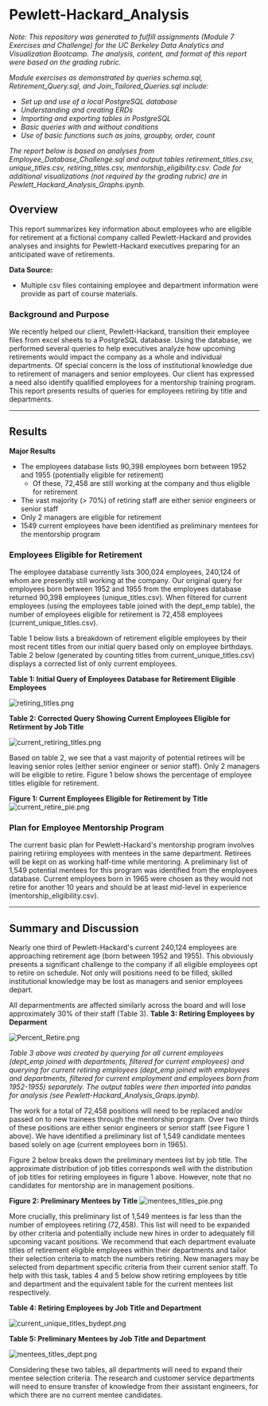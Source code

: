 # Pewlett-Hackard_Analysis

*Note: This repository was generated to fulfill assignments (Module 7 Exercises and Challenge) for the UC Berkeley Data Analytics and Visualization Bootcamp.
The analysis, content, and format of this report were based on the grading rubric.*

*Module exercises as demonstrated by queries schema.sql, Retirement_Query.sql, and Join_Tailored_Queries.sql include:*
- *Set up and use of a local PostgreSQL database*
- *Understanding and creating ERDs*
- *Importing and exporting tables in PostgreSQL*
- *Basic queries with and without conditions*
- *Use of basic functions such as joins, groupby, order, count*


*The report below is based on analyses from Employee_Database_Challenge.sql and output tables retirement_titles.csv, unique_titles.csv, retiring_titles.csv, mentorship_eligibility.csv. Code for additional visualizations (not required by the grading rubric) are in Pewlett_Hackard_Analysis_Graphs.ipynb.*

## Overview
This report summarizes key information about employees who are eligible for retirement at a fictional company called Pewlett-Hackard and provides analyses and insights for Pewlett-Hackard executives preparing for an anticipated wave of retirements.

**Data Source:**
- Multiple csv files containing employee and department information were provide as part of course materials.


### Background and Purpose
We recently helped our client, Pewlett-Hackard, transition their employee files from excel sheets to a PostgreSQL database. Using the database, we performed several queries to help executives analyze how upcoming retirements would impact the company as a whole and individual departments. Of special concern is the loss of institutional knowledge due to retirement of managers and senior employees. Our client has expressed a need also identify qualified employees for a mentorship training program. This report presents results of queries for employees retiring by title and departments. 


---
## Results
**Major Results**
- The employees database lists 90,398 employees born between 1952 and 1955 (potentially eligible for retirement)
	- Of these, 72,458 are still working at the company and thus eligible for retirement
- The vast majority (> 70%) of retiring staff are either senior engineers or senior staff
- Only 2 managers are eligible for retirement
- 1549 current employees have been identified as preliminary mentees for the mentorship program


### Employees Eligible for Retirement
The employee database currently lists 300,024 employees, 240,124 of whom are presently still working at the company. Our original query for employees born between 1952 and 1955 from the employees database returned 90,398 employees (unique_titles.csv). When filtered for current employees (using the employees table joined with the dept_emp table), the number of employees eligible for retirement is 72,458 employees (current_unique_titles.csv).

Table 1 below lists a breakdown of retirement eligible employees by their most recent titles from our initial query based only on employee birthdays. Table 2 below (generated by counting titles from current_unique_titles.csv) displays a corrected list of only current employees. 

**Table 1: Initial Query of Employees Database for Retirement Eligible Employees**

![retiring_titles.png](/Images/retiring_titles.png)



**Table 2: Corrected Query Showing Current Employees Eligible for Retirment by Job Title**

![current_retiring_titles.png](/Images/current_retiring_titles.png)



Based on table 2, we see that a vast majority of potential retirees will be leaving senior roles (either senior engineer or senior staff). Only 2 managers will be eligible to retire. Figure 1 below shows the percentage of employee titles eligible for retirement.

**Figure 1: Current Employees Eligible for Retirement by Title**
![current_retire_pie.png](/Images/current_retire_pie.png)



### Plan for Employee Mentorship Program
The current basic plan for Pewlett-Hackard's mentorship program involves pairing retiring employees with mentees in the same department. Retirees will be kept on as working half-time while mentoring. A preliminary list of 1,549 potential mentees for this program was identified from the employees database. Current employees born in 1965 were chosen as they would not retire for another 10 years and should be at least mid-level in experience (mentorship_eligibility.csv). 


---
## Summary and Discussion
Nearly one third of Pewlett-Hackard's current 240,124 employees are approaching retirement age (born between 1952 and 1955).  This obviously presents a significant challenge to the company if all eligible employees opt to retire on schedule. Not only will positions need to be filled, skilled institutional knowledge may be lost as managers and senior employees depart. 

All deparmentments are affected similarly across the board and will lose approximately 30% of their staff (Table 3).
**Table 3: Retiring Employees by Deparment**

![Percent_Retire.png](/Images/Percent_Retire.png)

*Table 3 above was created by querying for all current employees (dept_emp joined with departments, filtered for current employees) and querying for current retiring employees (dept_emp joined with employees and departments, filtered for current employment and employees born from 1952-1955) separately. The output tables were then imported into pandas for analysis (see Pewlett-Hackard_Analysis_Graps.ipynb).*


The work for a total of 72,458 positions will need to be replaced and/or passed on to new trainees through the mentorship program. Over two thirds of these positions are either senior engineers or senior staff (see Figure 1 above). We have identified a preliminary list of 1,549 candidate mentees based solely on age (current employees born in 1965). 

Figure 2 below breaks down the preliminary mentees list by job title. The approximate distribution of job titles corresponds well with the distribution of job titles for retiring employees in figure 1 above. However, note that no candidates for mentorship are in management positions.

**Figure 2: Preliminary Mentees by Title**
![mentees_titles_pie.png](/Images/mentees_titles_pie.png)

More crucially, this preliminary list of 1,549 mentees is far less than the number of employees retiring (72,458). This list will need to be expanded by other criteria and potentially include new hires in order to adequately fill upcoming vacant positions. We recommend that each department evaluate titles of retirement eligible employees within their departments and tailor their selection criteria to match the numbers retiring. New managers may be selected from department specific criteria from their current senior staff. To help with this task, tables 4 and 5 below show retiring employees by title and department and the equivalent table for the current mentees list respectively.

**Table 4: Retiring Employees by Job Title and Department**

![current_unique_titles_bydept.png](/Images/current_unique_titles_bydept.png)



**Table 5: Preliminary Mentees by Job Title and Department**

![mentees_titles_dept.png](/Images/mentees_titles_dept.png)

Considering these two tables, all departments will need to expand their mentee selection criteria. The research and customer service departments will need to ensure transfer of knowledge from their assistant engineers, for which there are no current mentee candidates.
